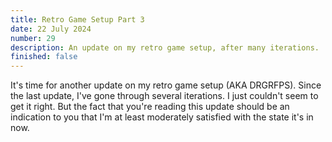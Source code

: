 ```yaml
---
title: Retro Game Setup Part 3
date: 22 July 2024
number: 29
description: An update on my retro game setup, after many iterations.
finished: false
---
```


It's time for another update on my retro game setup (AKA DRGRFPS). Since the last update, I've gone through several iterations. I just couldn't seem to get it right. But the fact that you're reading this update should be an indication to you that I'm at least moderately satisfied with the state it's in now.

